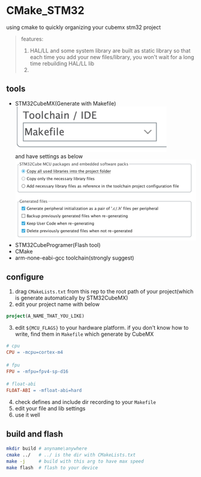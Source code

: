 # CMake_STM32
using cmake to quickly organizing your cubemx stm32 project  
> features:
> 1. HAL/LL and some system library are built as static library so that each time you add your new files/library, you won't wait for a long time rebuilding HAL/LL lib
> 2.
## tools
* STM32CubeMX(Generate with Makefile)![IDE](images/1.png)  
  and have settings as below![Settings](images/2.png)
* STM32CubeProgramer(Flash tool)
* CMake
* arm-none-eabi-gcc toolchain(strongly suggest)
## configure
1. drag `CMakeLists.txt` from this rep to the root path of your project(which is generate automatically by STM32CubeMX)
2. edit your project name with below
~~~cmake
project(A_NAME_THAT_YOU_LIKE)
~~~
3. edit `${MCU_FLAGS}` to your hardware platform. if you don't know how to write, find them in `Makefile` which generate by CubeMX
~~~makefile
# cpu
CPU = -mcpu=cortex-m4

# fpu
FPU = -mfpu=fpv4-sp-d16

# float-abi
FLOAT-ABI = -mfloat-abi=hard
~~~
4. check defines and include dir recording to your `Makefile`
5. edit your file and lib settings
6. use it well

## build and flash
~~~zsh
mkdir build # anyname\anywhere
cmake ../   # ../ is the dir with CMakeLists.txt
make -j     # build with this arg to have max speed
make flash  # flash to your device
~~~